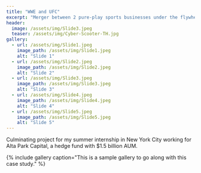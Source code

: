 ```yaml
---
title: "WWE and UFC"
excerpt: "Merger between 2 pure-play sports businesses under the flywheel of Endeavor"
header:
  image: /assets/img/Slide3.jpeg
  teaser: /assets/img/Cyber-Scooter-TH.jpg
gallery:
  - url: /assets/img/Slide1.jpeg
    image_path: /assets/img/Slide1.jpeg
    alt: "Slide 1"
  - url: /assets/img/Slide2.jpeg
    image_path: /assets/img/Slide2.jpeg
    alt: "Slide 2"
  - url: /assets/img/Slide3.jpeg
    image_path: /assets/img/Slide3.jpeg
    alt: "Slide 3"
  - url: /assets/img/Slide4.jpeg
    image_path: /assets/img/Slide4.jpeg
    alt: "Slide 4"
  - url: /assets/img/Slide5.jpeg
    image_path: /assets/img/Slide5.jpeg
    alt: "Slide 5"
---
```


Culminating project for my summer internship in New York City working for Alta Park Capital, a hedge fund with $1.5 billion AUM.

{% include gallery caption="This is a sample gallery to go along with this case study." %}
